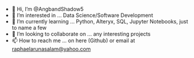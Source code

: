 - 👋 Hi, I’m @AngbandShadow5
- 👀 I’m interested in ... Data Science/Software Development
- 🌱 I’m currently learning ... Python, Alteryx, SQL, Jupyter Notebooks, just to name a few
- 💞️ I’m looking to collaborate on ... any interesting projects
- 📫 How to reach me ... on here (Github) or email at raphaelarunasalam@yahoo.com

<!---
AngbandShadow5/AngbandShadow5 is a ✨ special ✨ repository because its `README.md` (this file) appears on your GitHub profile.
You can click the Preview link to take a look at your changes.
--->
